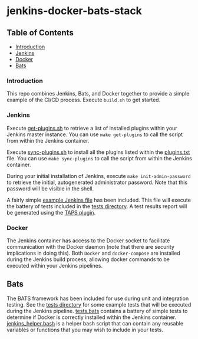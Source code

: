 # jenkins-docker-bats-stack

## Table of Contents  
* [Introduction](#introduction)<a name="introduction"/>
* [Jenkins](#jenkins)<a name="jenkins"/>
* [Docker](#docker)<a name="docker"/>
* [Bats](#bats)<a name="bats"/>

### Introduction

This repo combines Jenkins, Bats, and Docker together to provide a simple example of the CI/CD process. Execute `build.sh` to get started.

### Jenkins

Execute [get-plugins.sh](services/jenkins/scripts/get-plugins.sh) to retrieve a list of installed plugins within your Jenkins master instance. You can use `make get-plugins` to call the script from within the Jenkins container.

Execute [sync-plugins.sh](services/jenkins/scripts/sync-plugins.sh) to install all the plugins listed within the [plugins.txt](services/jenkins/resources/plugins.txt) file. You can use `make sync-plugins` to call the script from within the Jenkins container.

During your initial installation of Jenkins, execute `make init-admin-password` to retrieve the initial, autogenerated administrator password. Note that this password will be visible in the shell.

A fairly simple [example Jenkins file](Jenkinsfile) has been included. This file will execute the battery of tests included in the [tests directory](tests). A test results report will be generated using the [TAPS plugin](https://plugins.jenkins.io/tap/).

### Docker

The Jenkins container has access to the Docker socket to facilitate communication with the Docker daemon (note that there are security implications in doing this). Both `Docker` and `docker-compose` are installed during the Jenkins build process, allowing docker commands to be executed within your Jenkins pipelines.

## Bats

The BATS framework has been included for use during unit and integration testing. See the [tests directory](tests) for some example tests that will be executed during the Jenkins pipeline. [tests.bats](tests/tests.bats) contains a battery of simple tests to determine if Docker is correctly installed within the Jenkins container. [jenkins_helper.bash](tests/jenkins_helper.bash) is a helper bash script that can contain any reusable variables or functions that you may wish to include in your tests.
